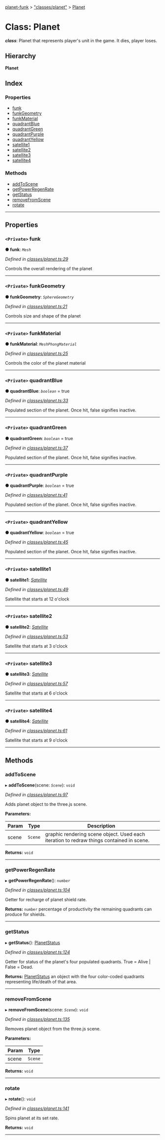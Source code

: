 [planet-funk](../README.md) > ["classes/planet"](../modules/_classes_planet_.md) > [Planet](../classes/_classes_planet_.planet.md)

# Class: Planet

*__class__*: Planet that represents player's unit in the game. It dies, player loses.

## Hierarchy

**Planet**

## Index

### Properties

* [funk](_classes_planet_.planet.md#funk)
* [funkGeometry](_classes_planet_.planet.md#funkgeometry)
* [funkMaterial](_classes_planet_.planet.md#funkmaterial)
* [quadrantBlue](_classes_planet_.planet.md#quadrantblue)
* [quadrantGreen](_classes_planet_.planet.md#quadrantgreen)
* [quadrantPurple](_classes_planet_.planet.md#quadrantpurple)
* [quadrantYellow](_classes_planet_.planet.md#quadrantyellow)
* [satellite1](_classes_planet_.planet.md#satellite1)
* [satellite2](_classes_planet_.planet.md#satellite2)
* [satellite3](_classes_planet_.planet.md#satellite3)
* [satellite4](_classes_planet_.planet.md#satellite4)

### Methods

* [addToScene](_classes_planet_.planet.md#addtoscene)
* [getPowerRegenRate](_classes_planet_.planet.md#getpowerregenrate)
* [getStatus](_classes_planet_.planet.md#getstatus)
* [removeFromScene](_classes_planet_.planet.md#removefromscene)
* [rotate](_classes_planet_.planet.md#rotate)

---

## Properties

<a id="funk"></a>

### `<Private>` funk

**● funk**: *`Mesh`*

*Defined in [classes/planet.ts:29](https://github.com/WilliamRADFunk/planet-funk/blob/7ab3c98/src/classes/planet.ts#L29)*

Controls the overall rendering of the planet

___
<a id="funkgeometry"></a>

### `<Private>` funkGeometry

**● funkGeometry**: *`SphereGeometry`*

*Defined in [classes/planet.ts:21](https://github.com/WilliamRADFunk/planet-funk/blob/7ab3c98/src/classes/planet.ts#L21)*

Controls size and shape of the planet

___
<a id="funkmaterial"></a>

### `<Private>` funkMaterial

**● funkMaterial**: *`MeshPhongMaterial`*

*Defined in [classes/planet.ts:25](https://github.com/WilliamRADFunk/planet-funk/blob/7ab3c98/src/classes/planet.ts#L25)*

Controls the color of the planet material

___
<a id="quadrantblue"></a>

### `<Private>` quadrantBlue

**● quadrantBlue**: *`boolean`* = true

*Defined in [classes/planet.ts:33](https://github.com/WilliamRADFunk/planet-funk/blob/7ab3c98/src/classes/planet.ts#L33)*

Populated section of the planet. Once hit, false signifies inactive.

___
<a id="quadrantgreen"></a>

### `<Private>` quadrantGreen

**● quadrantGreen**: *`boolean`* = true

*Defined in [classes/planet.ts:37](https://github.com/WilliamRADFunk/planet-funk/blob/7ab3c98/src/classes/planet.ts#L37)*

Populated section of the planet. Once hit, false signifies inactive.

___
<a id="quadrantpurple"></a>

### `<Private>` quadrantPurple

**● quadrantPurple**: *`boolean`* = true

*Defined in [classes/planet.ts:41](https://github.com/WilliamRADFunk/planet-funk/blob/7ab3c98/src/classes/planet.ts#L41)*

Populated section of the planet. Once hit, false signifies inactive.

___
<a id="quadrantyellow"></a>

### `<Private>` quadrantYellow

**● quadrantYellow**: *`boolean`* = true

*Defined in [classes/planet.ts:45](https://github.com/WilliamRADFunk/planet-funk/blob/7ab3c98/src/classes/planet.ts#L45)*

Populated section of the planet. Once hit, false signifies inactive.

___
<a id="satellite1"></a>

### `<Private>` satellite1

**● satellite1**: *[Satellite](_classes_satellite_.satellite.md)*

*Defined in [classes/planet.ts:49](https://github.com/WilliamRADFunk/planet-funk/blob/7ab3c98/src/classes/planet.ts#L49)*

Satellite that starts at 12 o'clock

___
<a id="satellite2"></a>

### `<Private>` satellite2

**● satellite2**: *[Satellite](_classes_satellite_.satellite.md)*

*Defined in [classes/planet.ts:53](https://github.com/WilliamRADFunk/planet-funk/blob/7ab3c98/src/classes/planet.ts#L53)*

Satellite that starts at 3 o'clock

___
<a id="satellite3"></a>

### `<Private>` satellite3

**● satellite3**: *[Satellite](_classes_satellite_.satellite.md)*

*Defined in [classes/planet.ts:57](https://github.com/WilliamRADFunk/planet-funk/blob/7ab3c98/src/classes/planet.ts#L57)*

Satellite that starts at 6 o'clock

___
<a id="satellite4"></a>

### `<Private>` satellite4

**● satellite4**: *[Satellite](_classes_satellite_.satellite.md)*

*Defined in [classes/planet.ts:61](https://github.com/WilliamRADFunk/planet-funk/blob/7ab3c98/src/classes/planet.ts#L61)*

Satellite that starts at 9 o'clock

___

## Methods

<a id="addtoscene"></a>

###  addToScene

▸ **addToScene**(scene: *`Scene`*): `void`

*Defined in [classes/planet.ts:97](https://github.com/WilliamRADFunk/planet-funk/blob/7ab3c98/src/classes/planet.ts#L97)*

Adds planet object to the three.js scene.

**Parameters:**

| Param | Type | Description |
| ------ | ------ | ------ |
| scene | `Scene` |  graphic rendering scene object. Used each iteration to redraw things contained in scene. |

**Returns:** `void`

___
<a id="getpowerregenrate"></a>

###  getPowerRegenRate

▸ **getPowerRegenRate**(): `number`

*Defined in [classes/planet.ts:104](https://github.com/WilliamRADFunk/planet-funk/blob/7ab3c98/src/classes/planet.ts#L104)*

Getter for recharge of planet shield rate.

**Returns:** `number`
percentage of productivity the remaining quadrants can produce for shields.

___
<a id="getstatus"></a>

###  getStatus

▸ **getStatus**(): [PlanetStatus](../interfaces/_classes_planet_.planetstatus.md)

*Defined in [classes/planet.ts:124](https://github.com/WilliamRADFunk/planet-funk/blob/7ab3c98/src/classes/planet.ts#L124)*

Getter for status of the planet's four populated quadrants. True = Alive | False = Dead.

**Returns:** [PlanetStatus](../interfaces/_classes_planet_.planetstatus.md)
an object with the four color-coded quadrants representing life/death of that area.

___
<a id="removefromscene"></a>

###  removeFromScene

▸ **removeFromScene**(scene: *`Scene`*): `void`

*Defined in [classes/planet.ts:135](https://github.com/WilliamRADFunk/planet-funk/blob/7ab3c98/src/classes/planet.ts#L135)*

Removes planet object from the three.js scene.

**Parameters:**

| Param | Type |
| ------ | ------ |
| scene | `Scene` |

**Returns:** `void`

___
<a id="rotate"></a>

###  rotate

▸ **rotate**(): `void`

*Defined in [classes/planet.ts:141](https://github.com/WilliamRADFunk/planet-funk/blob/7ab3c98/src/classes/planet.ts#L141)*

Spins planet at its set rate.

**Returns:** `void`

___

